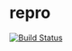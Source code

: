 # repro

[![Build Status](https://github.com/jerell/repro.jl/actions/workflows/CI.yml/badge.svg?branch=main)](https://github.com/jerell/repro.jl/actions/workflows/CI.yml?query=branch%3Amain)
